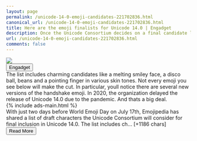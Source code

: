 ```yaml
---
layout: page
permalink: /unicode-14-0-emoji-candidates-221702836.html
canonical_url: /unicode-14-0-emoji-candidates-221702836.html
title: Here are the emoji finalists for Unicode 14.0 | Engadget
description: Once the Unicode Consortium decides on a final candidate list in September, the finalists will make their way to your devices starting in late 2021 and throughout 2022..
url: /unicode-14-0-emoji-candidates-221702836.html
comments: false
---
```


<div class="row">
<div class="col-12">
<img src="https://s.yimg.com/os/creatr-uploaded-images/2021-07/2a165830-e5b9-11eb-b0ff-743f269f2c3d">
</div>
</div>
<div class="row">
<div class="col-12 mt-2">
<button type="button" class="btn btn-outline-info">Engadget</button>
</div>
</div>
<div class="row">
<div class="col-12">
<div>The list includes charming candidates like a melting smiley face, a disco ball, beans and a pointing finger in various skin tones. Not every emoji you see below will make the cut. In particular, youll notice there are several new versions of the handshake emoji. In 2020, the organization delayed the release of Unicode 14.0 due to the pandemic. And thats a big deal.</div>
</div>
</div>
<div class="row">
<div class="col-12">


<div class="row">
  {% include ads-main.html %}
</div>

<div>With just two days before World Emoji Day on July 17th, Emojipedia has shared a list of draft characters the Unicode Consortium will consider for final inclusion in Unicode 14.0. The list includes ch… [+1186 chars]</div>
</div>
</div>
<div class="row">
<div class="col-12 text-center">
<a href="https://www.engadget.com/unicode-14-0-emoji-candidates-221702836.html">
<button type="button" class="btn btn-info">Read More</button>
</a>
</div>
</div>
